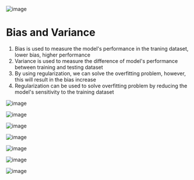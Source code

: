 
![image](https://user-images.githubusercontent.com/60442877/187327452-a085dce9-9587-4348-bee9-b3a0e5808fd2.png)

# Bias and Variance

1. Bias is used to measure the model's performance in the traning dataset, lower bias, higher performance
2. Variance is used to measure the difference of model's performance between training and testing dataset
3. By using regularization, we can solve the overfitting problem, however, this will result in the bias increase
4. Regularization can be used to solve overfitting problem by reducing the model's sensitivity to the training dataset

![image](https://user-images.githubusercontent.com/60442877/187328431-1d3a784c-27a4-4e9d-95d4-5bde8facdefb.png)

![image](https://user-images.githubusercontent.com/60442877/187328654-d4266600-dc42-42ba-a020-96d930c0f8d8.png)

![image](https://user-images.githubusercontent.com/60442877/187328803-4bc46135-ec0a-4259-8d6b-1eff1f7d6e67.png)

![image](https://user-images.githubusercontent.com/60442877/187328908-0a388a9a-8b2b-45af-aaf6-c17d56edf8b2.png)

![image](https://user-images.githubusercontent.com/60442877/187329113-b6bcb026-1fef-461c-a4d8-e9acb9cc278d.png)

![image](https://user-images.githubusercontent.com/60442877/187329299-548ef62f-c711-4491-97a6-2f8ceeaa8eda.png)

![image](https://user-images.githubusercontent.com/60442877/187329529-a56a955f-568f-4e83-881c-283c88c5550e.png)

